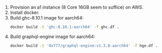 1. Provision an a1 instance (8 Core 16GB seem to suffice) on AWS.
2. Install docker.
3. Build ghc-8.10.1 image for aarch64:
   ```bash
   docker build -t 'ghc:8.10.1-aarch64' -f ghc.df .
   ```
4. Build graphql-engine image for aarch64:
   ```bash
   docker build -t '0x777/graphql-engine:v1.3.0-aarch64' -f hge.df .
   ```
